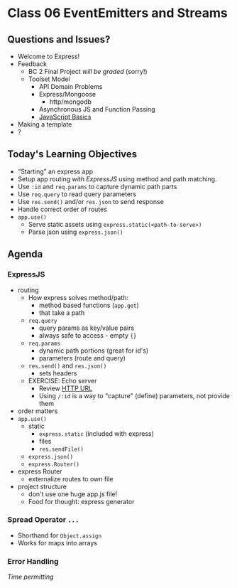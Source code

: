 # Class 06 EventEmitters and Streams

## Questions and Issues?

* Welcome to Express!
* Feedback
	* BC 2 Final Project _will be graded_ (sorry!)
	* Toolset Model
		* API Domain Problems
		* Express/Mongoose
			* http/mongodb
		* Asynchronous JS and Function Passing
		* [JavaScript Basics](https://github.com/alchemycodelab/javascript-career-track-prerequisites)
* Making a template
* ?

## Today's Learning Objectives

* “Starting” an express app
* Setup app routing _with ExpressJS_ using method and path matching.
* Use `:id` and `req.params` to capture dynamic path parts
* Use `req.query` to read query parameters
* Use `res.send()` and/or `res.json` to send response
* Handle correct order of routes
* `app.use()`
	* Serve static assets using `express.static(<path-to-serve>)`
	* Parse json using `express.json()`

## Agenda

### ExpressJS

* routing
	* How express solves method/path:
		* method based functions (`app.get`)
		* that take a path
	* `req.query` 
		* query params as key/value pairs
		* always safe to access - empty `{}`
	* `req.params`
		* dynamic path portions (great for id's)
		* parameters (route and query)
	* `res.send()` and `res.json()`
		* sets headers
	* EXERCISE: Echo server
		* Review [HTTP URL](http://bl.ocks.org/abernier/3070589)
		* Using `/:id` is a way to "capture" (define) parameters, not provide them
* order matters
* `app.use()`
	* static
		* `express.static` (included with express)
		* files
		* `res.sendFile()`
	* `express.json()`
	* `express.Router()`
* express Router
	* externalize routes to own file
* project structure
	* don't use one huge app.js file!
	* Food for thought: express generator

### Spread Operator `...`

* Shorthand for `Object.assign`
* Works for maps into arrays

### Error Handling

_Time permitting_
